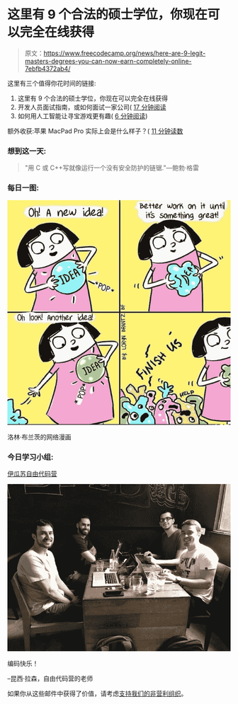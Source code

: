 # 这里有 9 个合法的硕士学位，你现在可以完全在线获得

> 原文：<https://www.freecodecamp.org/news/here-are-9-legit-masters-degrees-you-can-now-earn-completely-online-7ebfb4372ab4/>

这里有三个值得你花时间的链接:

1.  这里有 9 个合法的硕士学位，你现在可以完全在线获得
2.  开发人员面试指南，或如何面试一家公司( [17 分钟阅读](http://bit.ly/2oilhWt)
3.  如何用人工智能让寻宝游戏更有趣( [6 分钟阅读](http://bit.ly/2pJXOOy))

额外收获:苹果 MacPad Pro 实际上会是什么样子？( [11 分钟读数](http://bit.ly/2pJX9g0)

### 想到这一天:

> "用 C 或 C++写就像运行一个没有安全防护的链锯."—鲍勃·格雷

### 每日一图:

![btJHZEQnIUIUBKd-IxVNitxuWi6xdqHA1HAc](img/43317ea1c9ee0b45226245c16542b1f8.png)

洛林·布兰茨的网络漫画

### 今日学习小组:

[伊瓜苏自由代码营](http://bit.ly/2oPDWMD)

![eyMX2rGiInUhkrPltrzQ9-ztiaAa8oRdzMww](img/168278414eae425c762e2a0d60ad92f7.png)

编码快乐！

–昆西·拉森，自由代码营的老师

如果你从这些邮件中获得了价值，请考虑[支持我们的非营利组织](http://bit.ly/donate-to-fcc)。